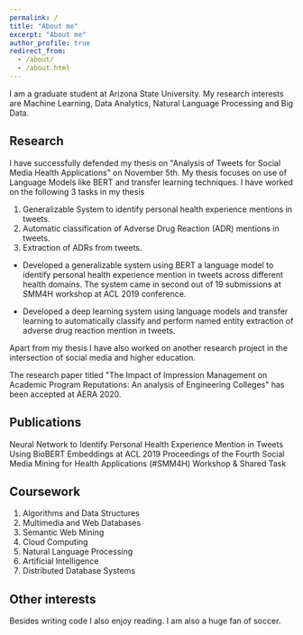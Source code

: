 ```yaml
---
permalink: /
title: "About me"
excerpt: "About me"
author_profile: true
redirect_from: 
  - /about/
  - /about.html
---
```


I am a graduate student at Arizona State University. My research interests are Machine Learning, Data Analytics, Natural Language Processing and Big Data.

Research 
------
I have successfully defended my thesis on "Analysis of Tweets for Social Media Health Applications" on November 5th. My thesis focuses on use of Language Models like BERT and transfer learning techniques. I have worked on the following 3 tasks in my thesis

1. Generalizable System to identify personal health experience mentions in tweets.
2. Automatic classification of Adverse Drug Reaction (ADR) mentions in tweets.
3. Extraction of ADRs from tweets.

* Developed a generalizable system using BERT a language model to identify personal health experience mention in tweets across different health domains. The system came in second out of 19 submissions at SMM4H workshop at ACL 2019 conference. 

* Developed a deep learning system using language models and transfer learning to automatically classify and perform named entity extraction of adverse drug reaction mention in tweets.

Apart from my thesis I have also worked on another research project in the intersection of social media and higher education. 

The research paper titled "The Impact of Impression Management on Academic Program Reputations: An analysis of Engineering Colleges" has been accepted at AERA 2020. 


Publications
----

Neural Network to Identify Personal Health Experience Mention in Tweets Using BioBERT Embeddings at ACL 2019 Proceedings of the Fourth Social Media Mining for Health Applications (#SMM4H) Workshop & Shared Task


Coursework
-----
1. Algorithms and Data Structures
2. Multimedia and Web Databases
3. Semantic Web Mining
4. Cloud Computing
5. Natural Language Processing
6. Artificial Intelligence
7. Distributed Database Systems

<!-- Research Projects that I am currently working on 
==========

Generalizable systems for social media health mining
--------------

This is my main research focus and is a part of my ongoing thesis towards building generalizable machine learning systems. The idea is to build ML systems that can work across different domains and also on future data. The area where I am working is using Twitter data to identify personal health related tweets.

Around 500 million tweets are posted every day according to recent estimates. Such a vast data source has provided researchers a way to study public health. Numerous studies have been done in this social media health mining area ranging across pharmacovigilance, tracking spread of infectious diseases like flu and zika virus, identifying drug abuse circles and discussions on public health topics. 

To accurately analyze public health, it is important to identify tweets mentioning a personal health experience. This has proven to be a challenging task mainly because of the short length of tweets, the inventive spellings and creative language expressions. Another important limitation is the use of disease specific model and dataset to study a particular disease in a particular domain. 

Basically the questions that I am trying to answer is: 
How good can a system generalize if we train a model on flu related tweets and test it on another disease domain and how can we improve that? Can we make domain independent classifiers? Transfer Learning is one of the promising techniques in deep learning were in you can fine-tune a model that is trained on huge corpus on your smaller corpus. Even transfer learning is not a perfect solution and often times a hybrid approach can give better results. I am using transfer learning as the starting point of my system in this thesis and I am trying to improve it even further.

I had submitted my system to the Social Media Mining for Health Applications (SMM4H) Workshop & Shared Task 2019 
[link](https://healthlanguageprocessing.org/smm4h/challenge "Workshop link"). My system description paper has been accepted at ACL 2019. Currently my system leads in the task 4 of the workshop. 
 -->



Other interests
-----------
Besides writing code I also enjoy reading. I am also a huge fan of soccer.

